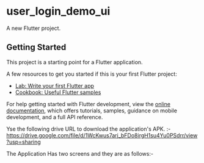 # user_login_demo_ui

A new Flutter project.

## Getting Started

This project is a starting point for a Flutter application.

A few resources to get you started if this is your first Flutter project:

- [Lab: Write your first Flutter app](https://docs.flutter.dev/get-started/codelab)
- [Cookbook: Useful Flutter samples](https://docs.flutter.dev/cookbook)

For help getting started with Flutter development, view the
[online documentation](https://docs.flutter.dev/), which offers tutorials,
samples, guidance on mobile development, and a full API reference.



Yse the following drive URL to download the application's APK. :-
https://drive.google.com/file/d/1WcKwus7arj_bFDo8irgH1su4Yu0PSdrr/view?usp=sharing




The Application Has two screens and they are as follows:-
